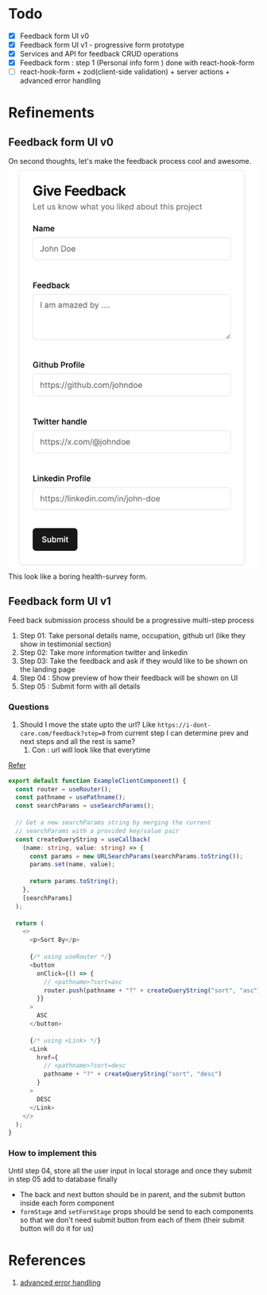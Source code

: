# Todo

- [x] Feedback form UI v0
- [x] Feedback form UI v1 - progressive form prototype
- [x] Services and API for feedback CRUD operations
- [x] Feedback form : step 1 (Personal info form ) done with react-hook-form
- [ ] react-hook-form + zod(client-side validation) + server actions + advanced error handling

# Refinements

## Feedback form UI v0

On second thoughts, let's make the feedback process cool and awesome.
![Feedback form UI v0](../public/images/feedback-v0.png)
This look like a boring health-survey form.

## Feedback form UI v1

Feed back submission process should be a progressive multi-step process

1. Step 01: Take personal details name, occupation, github url (like they show in testimonial section)
2. Step 02: Take more information twitter and linkedin
3. Step 03: Take the feedback and ask if they would like to be shown on the landing page
4. Step 04 : Show preview of how their feedback will be shown on UI
5. Step 05 : Submit form with all details

### Questions

1. Should I move the state upto the url?
   Like `https://i-dont-care.com/feedback?step=0` from current step I can determine prev and next steps and all the rest is same?
   1. Con : url will look like that everytime

[Refer](https://nextjs.org/docs/app/api-reference/functions/use-search-params#examples)

```typescript
export default function ExampleClientComponent() {
  const router = useRouter();
  const pathname = usePathname();
  const searchParams = useSearchParams();

  // Get a new searchParams string by merging the current
  // searchParams with a provided key/value pair
  const createQueryString = useCallback(
    (name: string, value: string) => {
      const params = new URLSearchParams(searchParams.toString());
      params.set(name, value);

      return params.toString();
    },
    [searchParams]
  );

  return (
    <>
      <p>Sort By</p>

      {/* using useRouter */}
      <button
        onClick={() => {
          // <pathname>?sort=asc
          router.push(pathname + "?" + createQueryString("sort", "asc"));
        }}
      >
        ASC
      </button>

      {/* using <Link> */}
      <Link
        href={
          // <pathname>?sort=desc
          pathname + "?" + createQueryString("sort", "desc")
        }
      >
        DESC
      </Link>
    </>
  );
}
```

### How to implement this

Until step 04, store all the user input in local storage and once they submit in step 05 add to database finally

- The back and next button should be in parent, and the submit button inside each form component
- `formStage` and `setFormStage` props should be send to each components so that we don't need submit button from each of them (their submit button will do it for us)

# References

1. [advanced error handling](https://medium.com/@caozsn/error-handling-with-useformstate-in-nextjs-e410dbb622a9)
